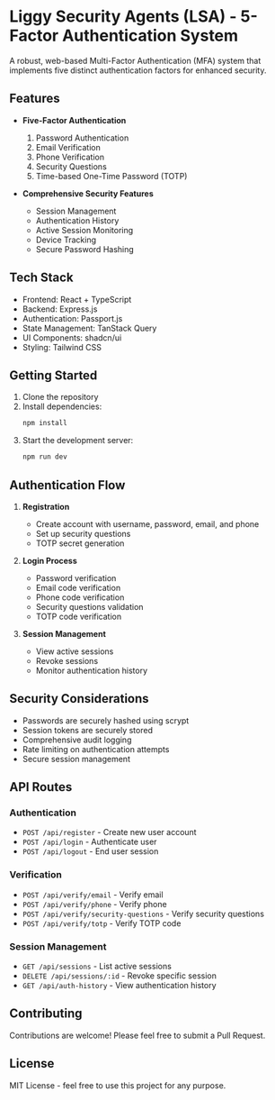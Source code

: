 # Liggy Security Agents (LSA) - 5-Factor Authentication System

A robust, web-based Multi-Factor Authentication (MFA) system that implements five distinct authentication factors for enhanced security.

## Features

- **Five-Factor Authentication**
  1. Password Authentication
  2. Email Verification
  3. Phone Verification
  4. Security Questions
  5. Time-based One-Time Password (TOTP)

- **Comprehensive Security Features**
  - Session Management
  - Authentication History
  - Active Session Monitoring
  - Device Tracking
  - Secure Password Hashing

## Tech Stack

- Frontend: React + TypeScript
- Backend: Express.js
- Authentication: Passport.js
- State Management: TanStack Query
- UI Components: shadcn/ui
- Styling: Tailwind CSS

## Getting Started

1. Clone the repository
2. Install dependencies:
   ```bash
   npm install
   ```
3. Start the development server:
   ```bash
   npm run dev
   ```

## Authentication Flow

1. **Registration**
   - Create account with username, password, email, and phone
   - Set up security questions
   - TOTP secret generation

2. **Login Process**
   - Password verification
   - Email code verification
   - Phone code verification
   - Security questions validation
   - TOTP code verification

3. **Session Management**
   - View active sessions
   - Revoke sessions
   - Monitor authentication history

## Security Considerations

- Passwords are securely hashed using scrypt
- Session tokens are securely stored
- Comprehensive audit logging
- Rate limiting on authentication attempts
- Secure session management

## API Routes

### Authentication
- `POST /api/register` - Create new user account
- `POST /api/login` - Authenticate user
- `POST /api/logout` - End user session

### Verification
- `POST /api/verify/email` - Verify email
- `POST /api/verify/phone` - Verify phone
- `POST /api/verify/security-questions` - Verify security questions
- `POST /api/verify/totp` - Verify TOTP code

### Session Management
- `GET /api/sessions` - List active sessions
- `DELETE /api/sessions/:id` - Revoke specific session
- `GET /api/auth-history` - View authentication history

## Contributing

Contributions are welcome! Please feel free to submit a Pull Request.

## License

MIT License - feel free to use this project for any purpose.
